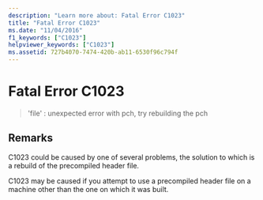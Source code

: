 ```yaml
---
description: "Learn more about: Fatal Error C1023"
title: "Fatal Error C1023"
ms.date: "11/04/2016"
f1_keywords: ["C1023"]
helpviewer_keywords: ["C1023"]
ms.assetid: 727b4070-7474-420b-ab11-6530f96c794f
---
```

# Fatal Error C1023

> 'file' : unexpected error with pch, try rebuilding the pch

## Remarks

C1023 could be caused by one of several problems, the solution to which is a rebuild of the precompiled header file.

C1023 may be caused if you attempt to use a precompiled header file on a machine other than the one on which it was built.
